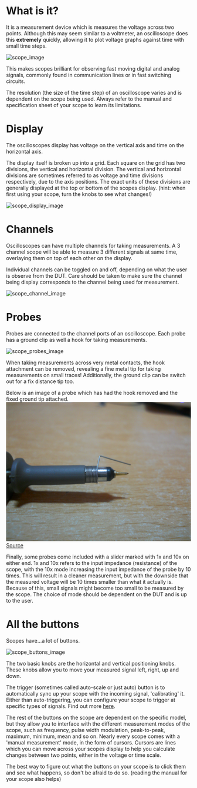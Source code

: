 # What is it? 
It is a measurement device which is measures the voltage across two points. Although this may seem similar to a voltmeter, an oscilloscope does this **extremely** quickly, allowing it to plot voltage graphs against time with small time steps.

![scope_image](./img/oscilloscope.JPG)

This makes scopes brilliant for observing fast moving digital and analog signals, commonly found in communication lines or in fast switching circuits. 

The resolution (the size of the time step) of an oscilloscope varies and is dependent on the scope being used. Always refer to the manual and specification sheet of your scope to learn its limitations. 

# Display 
The oscilloscopes display has voltage on the vertical axis and time on the horizontal axis. 

The display itself is broken up into a grid. Each square on the grid has two divisions, the vertical and horizontal division. The vertical and horizontal divisions are sometimes referred to as voltage and time divisions respectively, due to the axis positions. The exact units of these divisions are generally displayed at the top or bottom of the scopes display. (hint: when first using your scope, turn the knobs to see what changes!)

![scope_display_image](./img/scope_display.JPG)

# Channels 
Oscilloscopes can have multiple channels for taking measurements. A 3 channel scope will be able to measure 3 different signals at same time, overlaying them on top of each other on the display. 

Individual channels can be toggled on and off, depending on what the user is observe from the DUT. Care should be taken to make sure the channel being display corresponds to the channel being used for measurement. 

![scope_channel_image](./img/scope_channels.JPG)

# Probes 
Probes are connected to the channel ports of an oscilloscope. Each probe has a ground clip as well a hook for taking measurements.

![scope_probes_image](./img/scope_probe.JPG)

When taking measurements across very metal contacts, the hook attachment can be removed, revealing a fine metal tip for taking measurements on small traces! Additionally, the ground clip can be switch out for a fix distance tip too.

Below is an image of a probe which has had the hook removed and the fixed ground tip attached. 
![fine_tip_probe](./img/fine_tip_probe.png)
[Source](https://electronics.stackexchange.com/questions/411399/how-the-low-inductance-of-short-ground-clip-probes-prevents-interference)

Finally, some probes come included with a slider marked with 1x and 10x on either end. 1x and 10x refers to the input impedance (resistance) of the scope, with the 10x mode increasing the input impedance of the probe by 10 times. This will result in a cleaner measurement, but with the downside that the measured voltage will be 10 times smaller than what it actually is. Because of this, small signals might become too small to be measured by the scope.  The choice of mode should be dependent on the DUT and is up to the user. 

# All the buttons 
Scopes have...a lot of buttons. 

![scope_buttons_image](./img/scope_buttons.JPG)

The two basic knobs are the horizontal and vertical positioning knobs. These knobs allow you to move your measured signal left, right, up and down. 

The trigger (sometimes called auto-scale or just auto) button is to automatically sync up your scope with the incoming signal, 'calibrating' it. Either than auto-triggering, you can configure your scope to trigger at specific types of signals. Find out more [here](./scope_triggering.md). 

The rest of the buttons on the scope are dependent on the specific model, but they allow you to interface with the different measurement modes of the scope, such as frequency, pulse width modulation, peak-to-peak, maximum, minimum, mean and so on. Nearly every scope comes with a 'manual measurement' mode, in the form of cursors. Cursors are lines which you can move across your scopes display to help you calculate changes between two points, either in the voltage or time scale. 

The best way to figure out what the buttons on your scope is to click them and see what happens, so don't be afraid to do so. (reading the manual for your scope also helps)


